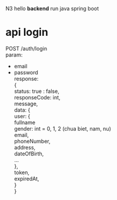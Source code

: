 N3 hello
**backend**
run java spring boot
# api login
POST /auth/login<br>
param: <br>
- email<br>
- password<br>
response:<br>
{<br>
    status: true : false,<br>
    responseCode: int,<br>
    message,<br>
    data: {<br>
        user: {<br>
            fullname<br>
            gender: int = 0, 1, 2 (chua biet, nam, nu)<br>
            email,<br>
            phoneNumber,<br>
            address,<br>
            dateOfBirth,<br>
            ...<br>
        },<br>
        token,<br>
        expiredAt,<br>
    }<br>
}<br>
